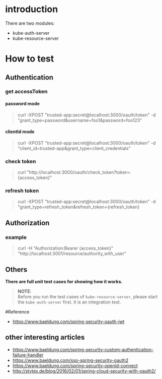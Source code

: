 # introduction
There are two modules:
- kube-auth-server
- kube-resource-server

# How to test
## Authentication 
### get accessToken 
#### password mode
> curl -XPOST "trusted-app:secret@localhost:3000/oauth/token" -d "grant_type=password&username=foo1&password=foo123"

#### clientId mode
> curl -XPOST "trusted-app:secret@localhost:3000/oauth/token" -d "client_id=trusted-app&grant_type=client_credentials"
 
### check token
> curl  "http://localhost:3000/oauth/check_token?token={access_token}"

### refresh token
> curl  -XPOST "trusted-app:secret@localhost:3000/oauth/token" -d "grant_type=refresh_token&refresh_token={refresh_token}

## Authorization
### example
> curl -H "Authorization:Bearer {access_token}" "http://localhost:3001/resource/authority_with_user"

## Others
**There are full unit test cases for showing how it works.**
> **NOTE**:<br>
Before you run the test cases of `kube-resource-server`, please start the `kube-auth-server` first. 
It is an integration test.

#Reference
- https://www.baeldung.com/spring-security-oauth-jwt
## other interesting articles
- https://www.baeldung.com/spring-security-custom-authentication-failure-handler
- https://www.baeldung.com/sso-spring-security-oauth2
- https://www.baeldung.com/spring-security-openid-connect
- http://stytex.de/blog/2016/02/01/spring-cloud-security-with-oauth2/




